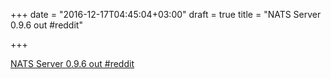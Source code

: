 +++
date = "2016-12-17T04:45:04+03:00"
draft = true
title = "NATS Server 0.9.6 out  #reddit"

+++

<p><a href="https://t.co/jOb0N4YF16">NATS Server 0.9.6 out  #reddit</a></p>
